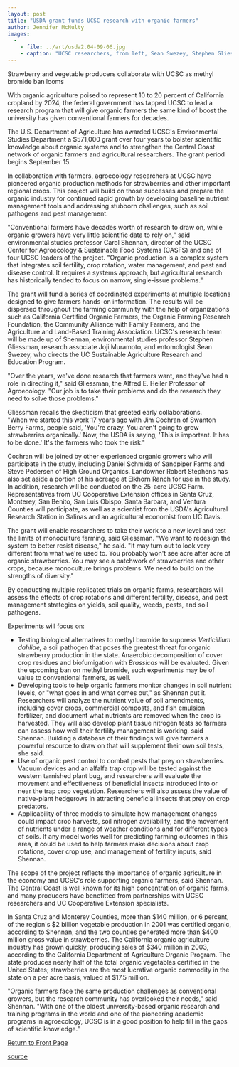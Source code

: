 ```yaml
---
layout: post
title: "USDA grant funds UCSC research with organic farmers"
author: Jennifer McNulty
images:
  -
    - file: ../art/usda2.04-09-06.jpg
    - caption: "UCSC researchers, from left, Sean Swezey, Stephen Gliessman, Joji Muramoto, and Carol Shennan are collaborating with organic farmers, including Jim Cochran of Swanton Berry Farms. Photo: Jennifer McNulty"
---
```


Strawberry and vegetable producers collaborate with UCSC as methyl bromide ban looms

With organic agriculture poised to represent 10 to 20 percent of California cropland by 2024, the federal government has tapped UCSC to lead a research program that will give organic farmers the same kind of boost the university has given conventional farmers for decades.

The U.S. Department of Agriculture has awarded UCSC's Environmental Studies Department a $571,000 grant over four years to bolster scientific knowledge about organic systems and to strengthen the Central Coast network of organic farmers and agricultural researchers. The grant period begins September 15.  

In collaboration with farmers, agroecology researchers at UCSC have pioneered organic production methods for strawberries and other important regional crops. This project will build on those successes and prepare the organic industry for continued rapid growth by developing baseline nutrient management tools and addressing stubborn challenges, such as soil pathogens and pest management.  

"Conventional farmers have decades worth of research to draw on, while organic growers have very little scientific data to rely on," said environmental studies professor Carol Shennan, director of the UCSC Center for Agroecology & Sustainable Food Systems (CASFS) and one of four UCSC leaders of the project. "Organic production is a complex system that integrates soil fertility, crop rotation, water management, and pest and disease control. It requires a systems approach, but agricultural research has historically tended to focus on narrow, single-issue problems."  

The grant will fund a series of coordinated experiments at multiple locations designed to give farmers hands-on information. The results will be dispersed throughout the farming community with the help of organizations such as California Certified Organic Farmers, the Organic Farming Research Foundation, the Community Alliance with Family Farmers, and the Agriculture and Land-Based Training Association. UCSC's research team will be made up of Shennan, environmental studies professor Stephen Gliessman, research associate Joji Muramoto, and entomologist Sean Swezey, who directs the UC Sustainable Agriculture Research and Education Program.  

"Over the years, we've done research that farmers want, and they've had a role in directing it," said Gliessman, the Alfred E. Heller Professor of Agroecology. "Our job is to take their problems and do the research they need to solve those problems."  

Gliessman recalls the skepticism that greeted early collaborations.  
"When we started this work 17 years ago with Jim Cochran of Swanton Berry Farms, people said, 'You're crazy. You aren't going to grow strawberries organically.' Now, the USDA is saying, 'This is important. It has to be done.' It's the farmers who took the risk."  

Cochran will be joined by other experienced organic growers who will participate in the study, including Daniel Schmida of Sandpiper Farms and Steve Pedersen of High Ground Organics. Landowner Robert Stephens has also set aside a portion of his acreage at Elkhorn Ranch for use in the study. In addition, research will be conducted on the 25-acre UCSC Farm. Representatives from UC Cooperative Extension offices in Santa Cruz, Monterey, San Benito, San Luis Obispo, Santa Barbara, and Ventura Counties will participate, as well as a scientist from the USDA's Agricultural Research Station in Salinas and an agricultural economist from UC Davis.  

The grant will enable researchers to take their work to a new level and test the limits of monoculture farming, said Gliessman. "We want to redesign the system to better resist disease," he said. "It may turn out to look very different from what we're used to. You probably won't see acre after acre of organic strawberries. You may see a patchwork of strawberries and other crops, because monoculture brings problems. We need to build on the strengths of diversity."   

By conducting multiple replicated trials on organic farms, researchers will assess the effects of crop rotations and different fertility, disease, and pest management strategies on yields, soil quality, weeds, pests, and soil pathogens.   

Experiments will focus on:  

* Testing biological alternatives to methyl bromide to suppress _Verticillium dahliae,_ a soil pathogen that poses the greatest threat for organic strawberry production in the state. Anaerobic decomposition of cover crop residues and biofumigation with _Brassicas_ will be evaluated. Given the upcoming ban on methyl bromide, such experiments may be of value to conventional farmers, as well.  
* Developing tools to help organic farmers monitor changes in soil nutrient levels, or "what goes in and what comes out," as Shennan put it. Researchers will analyze the nutrient value of soil amendments, including cover crops, commercial composts, and fish emulsion fertilizer, and document what nutrients are removed when the crop is harvested. They will also develop plant tissue nitrogen tests so farmers can assess how well their fertility management is working, said Shennan. Building a database of their findings will give farmers a powerful resource to draw on that will supplement their own soil tests, she said.  
* Use of organic pest control to combat pests that prey on strawberries. Vacuum devices and an alfalfa trap crop will be tested against the western tarnished plant bug, and researchers will evaluate the movement and effectiveness of beneficial insects introduced into or near the trap crop vegetation. Researchers will also assess the value of native-plant hedgerows in attracting beneficial insects that prey on crop predators.  
* Applicability of three models to simulate how management changes could impact crop harvests, soil nitrogen availability, and the movement of nutrients under a range of weather conditions and for different types of soils. If any model works well for predicting farming outcomes in this area, it could be used to help farmers make decisions about crop rotations, cover crop use, and management of fertility inputs, said Shennan.   

The scope of the project reflects the importance of organic agriculture in the economy and UCSC's role supporting organic farmers, said Shennan. The Central Coast is well known for its high concentration of organic farms, and many producers have benefitted from partnerships with UCSC researchers and UC Cooperative Extension specialists.  

In Santa Cruz and Monterey Counties, more than $140 million, or 6 percent, of the region's $2 billion vegetable production in 2001 was certified organic, according to Shennan, and the two counties generated more than $400 million gross value in strawberries. The California organic agriculture industry has grown quickly, producing sales of $340 million in 2003, according to the California Department of Agriculture Organic Program. The state produces nearly half of the total organic vegetables certified in the United States; strawberries are the most lucrative organic commodity in the state on a per acre basis, valued at $17.5 million.   

"Organic farmers face the same production challenges as conventional growers, but the research community has overlooked their needs," said Shennan. "With one of the oldest university-based organic research and training programs in the world and one of the pioneering academic programs in agroecology, UCSC is in a good position to help fill in the gaps of scientific knowledge."


[Return to Front Page][1]

[1]: http://currents.ucsc.edu/

[source](http://www1.ucsc.edu/currents/04-05/09-06/usda.html "Permalink to usda")

